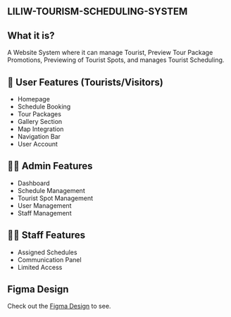 ## LILIW-TOURISM-SCHEDULING-SYSTEM

## What it is?

A Website System where it can manage Tourist, Preview Tour Package Promotions, Previewing of Tourist Spots, and manages Tourist Scheduling. 

## 👤 User Features (Tourists/Visitors)

- Homepage
- Schedule Booking
- Tour Packages
- Gallery Section
- Map Integration
- Navigation Bar
- User Account

## 🧑‍💼 Admin Features

- Dashboard
- Schedule Management
- Tourist Spot Management
- User Management
- Staff Management

## 👨‍🔧 Staff Features

- Assigned Schedules
- Communication Panel
- Limited Access

## Figma Design

Check out the [Figma Design](https://www.figma.com/design/cumUw8be494mAWGvnpVsmP/LILIW-TOURISM-SCHEDULING-SYSTEM?node-id=0-1&t=incy4CXu77bJKM8T-0) to see.

